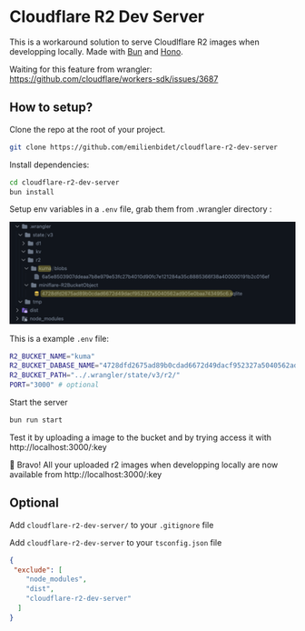 # Cloudflare R2 Dev Server

This is a workaround solution to serve Cloudlflare R2 images when developping locally. Made with [Bun](https://bun.sh/) and [Hono](https://hono.dev/).

Waiting for this feature from wrangler:
https://github.com/cloudflare/workers-sdk/issues/3687

## How to setup?

Clone the repo at the root of your project.

```sh
git clone https://github.com/emilienbidet/cloudflare-r2-dev-server
```

Install dependencies:

```sh
cd cloudflare-r2-dev-server
bun install
```

Setup env variables in a `.env` file, grab them from .wrangler directory :

![](./docs/example.png)

This is a example `.env` file:

```sh
R2_BUCKET_NAME="kuma"
R2_BUCKET_DABASE_NAME="4728dfd2675ad89b0cdad6672d49dacf952327a5040562ad905e0baa743495c6"
R2_BUCKET_PATH="../.wrangler/state/v3/r2/"
PORT="3000" # optional
```

Start the server

```sh
bun run start
```

Test it by uploading a image to the bucket and by trying access it with http://localhost:3000/:key

🎉 Bravo! All your uploaded r2 images when developping locally are now available from http://localhost:3000/:key

## Optional

Add `cloudflare-r2-dev-server/` to your `.gitignore` file

Add `cloudflare-r2-dev-server` to your `tsconfig.json` file
```json
{
 "exclude": [
    "node_modules",
    "dist",
    "cloudflare-r2-dev-server"
  ]
}
```
